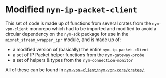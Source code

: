 # Modified `nym-ip-packet-client`
This set of code is made up of functions from several crates from the `nym-vpn-client` monorepo which had to be imported and modified to avoid a circular dependency on the `nym-sdk` package for use in the  `mixnet_stream_wrapper_ipr` module, and is made up of:
- a modified version of (basically) the entire `nym-ip-packet-client`
- a set of IP Packet helper functions from the `nym-gateway-probe`
- a set of helpers & types from the `nym-connection-monitor`

All of these can be found in [`nym-vpn-client/nym-vpn-core/crates/`](https://github.com/nymtech/nym-vpn-client/tree/develop/nym-vpn-core/crates).
